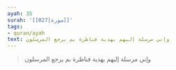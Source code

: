 ```yaml
---
ayah: 35
surah: '[[027|سورة]]'
tags:
- quran/ayah
text: وإني مرسلة إليهم بهدية فناظرة بم يرجع المرسلون
---
```

> وإني مرسلة إليهم بهدية فناظرة بم يرجع المرسلون
